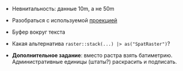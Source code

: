+ Невнитальность: данные 10m, а не 50m

+ Разобраться с используемой [проекцией](#scalebar)

+ Буфер вокруг текста 

+ Какая альтернатива `raster::stack(...) |> as("SpatRaster")`?

+ **Дополнительное задание**: вместо растра взять батиметрию. Административные единицы (штаты?) раскрасить и подписать.
